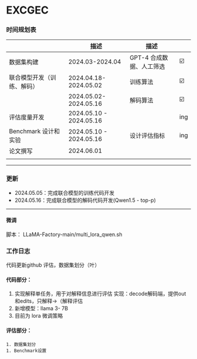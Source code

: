 # EXCGEC

</div>

### 时间规划表

|                            | 描述                    | 描述                     |      |
| -------------------------- | ----------------------- | ------------------------ | ---- |
| 数据集构建                 | 2024.03-2024.04         | GPT-4 合成数据、人工筛选 | ☑️    |
| 联合模型开发（训练、解码） | 2024.04.18-2024.05.02   | 训练算法                 | ☑️    |
|                            | 2024.05.02-2024.05.16   | 解码算法                 | ☑️    |
| 评估度量开发               | 2024.05.10 - 2024.05.16 |                          | ing  |
| Benchmark 设计和实验       | 2024.05.10 - 2024.05.16 | 设计评估指标             | ing  |
| 论文撰写                   | 2024.06.01              |                          |      |
|                            |                         |                          |      |

----

### 更新

* 2024.05.05：完成联合模型的训练代码开发
* 2024.05.16：完成联合模型的解码代码开发(Qwen1.5 - top-p)

----

#### 微调

脚本：
	LLaMA-Factory-main/multi_lora_qwen.sh

### 工作日志

代码更新github
评估，数据集划分（叶）

#### 代码部分：

1. 实现解释单任务，用于对解释信息进行评估
   	实现：decode解码端，提供out和edits，只解释->（解释评估
2. 新增模型：llama 3- 7B
3. 目前为 lora 微调策略 

#### 评估部分：

	1. 数据集划分
	1. Benchmark设置

